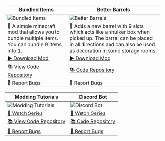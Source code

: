 Bundled Items | Better Barrels
-- | --
![Bundled Items](https://i.imgur.com/H2sDB2k.png)| ![Better Barrels](https://i.imgur.com/QcxhCcl.png)
📖 A simple minecraft mod that allows you to bundle multiple items. You can bundle 9 items into 1. | 📖 Adds a new barrel with 9 slots which acts like a shulker box when picked up. The barrel can be placed in all directions and can also be used as decoration in some storage rooms.
[▶️ Download Mod](https://www.curseforge.com/minecraft/mc-mods/bundled-items) | [▶️ Download Mod](https://www.curseforge.com/minecraft/mc-mods/better-barrels)
[📚 View Code Repository](https://github.com/Mr-Pineapple/Bundled-Items-Fabric) | [📚 Code Repository](https://github.com/Mr-Pineapple/BetterBarrels)
[🐞 Report Bugs](https://github.com/Mr-Pineapple/Bundled-Items-Fabric/issues) | [🐞 Report Bugs](https://github.com/Mr-Pineapple/BetterBarrels/issues)

Modding Tutorials | Discord Bot
-- | --
![Modding Tutorials](https://i.imgur.com/v08QmHB.png)| ![Discord Bot](https://i.imgur.com/YqJApQ6.png)
[🎥 Watch Series](https://www.youtube.com/playlist?list=PL_A3Jq4AHpVu6V6elaTRTk5fUCKRDHK2g) | [🎥 Watch Series](https://www.youtube.com/playlist?list=PL_A3Jq4AHpVuZpUQnjVtNjloZCkNMM2Cn)
[📚 View Code Repository](https://github.com/Mr-Pineapple/Pine-Tutorial) | [📚 Code Repository](https://github.com/Mr-Pineapple/Tutorial-Bot)
[🐞 Report Bugs](https://github.com/Mr-Pineapple/Pine-Tutorial/issues) | [🐞 Report Bugs](https://github.com/Mr-Pineapple/Tutorial-Bot/issues)
